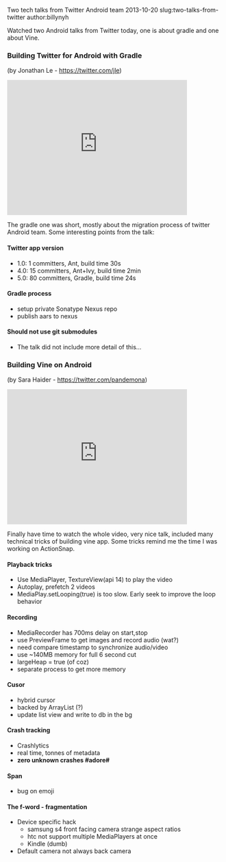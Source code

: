 Two tech talks from Twitter Android team
2013-10-20
slug:two-talks-from-twitter
author:billynyh


<p>Watched two Android talks from Twitter today, one is about gradle and one about Vine.</p>

### Building Twitter for Android with Gradle 
(by Jonathan Le - https://twitter.com/jle)

<iframe width="420" height="315" src="http://www.youtube.com/embed/EM5edIJUA10" frameborder="0" allowfullscreen></iframe>

<p>The gradle one was short, mostly about the migration process of twitter Android team.
Some interesting points from the talk:</p>

#### Twitter app version
* 1.0: 1 committers, Ant, build time 30s
* 4.0: 15 committers, Ant+Ivy, build time 2min
* 5.0: 80 committers, Gradle, build time 24s
#### Gradle process
* setup private Sonatype Nexus repo
* publish aars to nexus

#### Should not use git submodules
* The talk did not include more detail of this...

### Building Vine on Android 
(by Sara Haider - https://twitter.com/pandemona)

<iframe width="420" height="315" src="http://www.youtube.com/embed/7zamwc2lXhg" frameborder="0" allowfullscreen></iframe>

<p>Finally have time to watch the whole video, very nice talk, included many technical tricks of building vine app. Some tricks remind me the time I was working on ActionSnap.</p>

#### Playback tricks
* Use MediaPlayer, TextureView(api 14) to play the video
* Autoplay, prefetch 2 videos
* MediaPlay.setLooping(true) is too slow. Early seek to improve the loop behavior

#### Recording
* MediaRecorder has 700ms delay on start,stop
* use PreviewFrame to get images and record audio (wat?)
* need compare timestamp to synchronize audio/video
* use ~140MB memory for full 6 second cut
* largeHeap = true (of coz)
* separate process to get more memory

#### Cusor
* hybrid cursor
* backed by ArrayList (?)
* update list view and write to db in the bg

#### Crash tracking
* Crashlytics
* real time, tonnes of metadata
* <b>zero unknown crashes #adore#</b>

#### Span
* bug on emoji

#### The f-word - fragmentation
* Device specific hack
    * samsung s4 front facing camera strange aspect ratios
    * htc not support multiple MediaPlayers at once
    * Kindle (dumb)
* Default camera not always back camera
